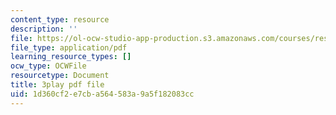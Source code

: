 ```yaml
---
content_type: resource
description: ''
file: https://ol-ocw-studio-app-production.s3.amazonaws.com/courses/res-ll-005-mathematics-of-big-data-and-machine-learning-january-iap-2020/1d360cf2e7cba564583a9a5f182083cc_RpPlj2HnuWg.pdf
file_type: application/pdf
learning_resource_types: []
ocw_type: OCWFile
resourcetype: Document
title: 3play pdf file
uid: 1d360cf2-e7cb-a564-583a-9a5f182083cc
---
```

